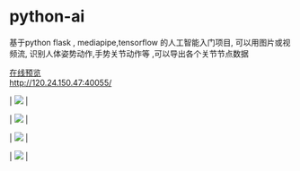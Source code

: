 # python-ai
 基于python flask , mediapipe,tensorflow  的人工智能入门项目,
 可以用图片或视频流, 识别人体姿势动作,手势关节动作等 ,可以导出各个关节节点数据

[在线预览](http://120.24.150.47:40055/ )   
http://120.24.150.47:40055/ 



 
| <img src="https://cms.88act.com/res/img/py/aaa_2d.jpg"  /> |

 
| <img src="https://cms.88act.com/res/img/py/aaa_3d.jpg"  /> |


| <img src="https://cms.88act.com/res/img/py/bbb_2d.jpg"  /> |

 
| <img src="https://cms.88act.com/res/img/py/bbb_3d.jpg"  /> |


